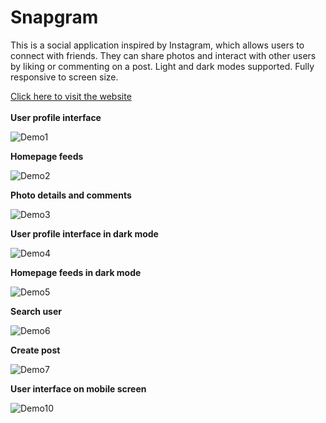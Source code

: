 # Snapgram

This is a social application inspired by Instagram, which allows users to connect with friends. They can share photos and interact with other users by liking or commenting on a post. Light and dark modes supported. Fully responsive to screen size.

<a href="https://snapgram-tau-seven.vercel.app/" >Click here to visit the website<a/>
<br>
<br>
**User profile interface**

![Demo1](https://github.com/user-attachments/assets/043cb2d9-0e4b-41b2-ab28-830742fbd56b)

**Homepage feeds**

![Demo2](https://github.com/user-attachments/assets/ca577d5e-ab59-4715-8673-e0cd3367c704)

**Photo details and comments**

![Demo3](https://github.com/user-attachments/assets/865d08e6-42b3-4aa3-aeb0-ef269a3b66ff)

**User profile interface in dark mode**

![Demo4](https://github.com/user-attachments/assets/7672cd84-9874-4348-91da-a9970e2d9754)

**Homepage feeds in dark mode**

![Demo5](https://github.com/user-attachments/assets/970c2074-4b09-4689-aee6-6adb065a3e9f)

**Search user**

![Demo6](https://github.com/user-attachments/assets/7ecb4c83-4ccf-4064-816b-4a14c3bd279e)

**Create post**

![Demo7](https://github.com/user-attachments/assets/356af3e2-3d41-4e36-b105-f32ef8a2b886)

**User interface on mobile screen**

![Demo10](https://github.com/user-attachments/assets/9917ac10-de67-4820-823a-29ed5d6f46a0)



